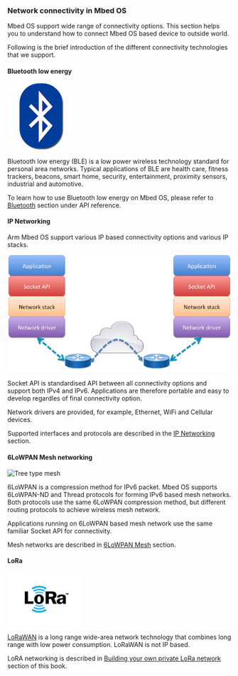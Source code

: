 ### Network connectivity in Mbed OS

Mbed OS support wide range of connectivity options. This section helps you to understand how to connect Mbed OS based device to outside world.

Following is the brief introduction of the different connectivity technologies that we support.

#### Bluetooth low energy

![Bluetooth](bluetooth.png)

Bluetooth low energy (BLE) is a low power wireless technology standard for personal area networks. Typical applications of BLE are health care, fitness trackers, beacons, smart home, security, entertainment, proximity sensors, industrial and automotive.

To learn how to use Bluetooth low energy on Mbed OS, please refer to [Bluetooth](TODO) section under API reference.

#### IP Networking

Arm Mbed OS support various IP based connectivity options and various IP stacks.

![ip-networking](ip-networking-simple.png)

Socket API is standardised API between all connectivity options and support both IPv4 and IPv6.
Applications are therefore portable and easy to develop regardles of final connectivity option.

Network drivers are provided, for example, Ethernet, WiFi and Cellular devices.

Supported interfaces and protocols are described in the [IP Networking](networking.md) section.

#### 6LoWPAN Mesh networking

![Tree type mesh](https://s3-us-west-2.amazonaws.com/mbed-os-docs-images/mesh.png)

6LoWPAN is a compression method for IPv6 packet. Mbed OS supports 6LoWPAN-ND and Thread
protocols for forming IPv6 based mesh networks. Both protocols use the same 6LoWPAN
compression method, but different routing protocols to achieve wireless mesh network.

Applications running on 6LoWPAN based mesh network use the same familiar Socket API for
connectivity.

Mesh networks are described in [6LoWPAN Mesh](mesh/quick_start_intro.md) section.

#### LoRa

![LoRA](lora.png)

[LoRaWAN](http://lora-alliance.org) is a long range wide-area network technology that combines long range with low power consumption. LoRaWAN is not IP based.

LoRA networking is described in [Building your own private LoRa network](intro-to-lora.md) section of this book.
